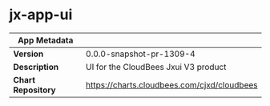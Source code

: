 # jx-app-ui

|App Metadata||
|---|---|
| **Version** | 0.0.0-snapshot-pr-1309-4 |
| **Description** | UI for the CloudBees Jxui V3 product |
| **Chart Repository** | https://charts.cloudbees.com/cjxd/cloudbees |
